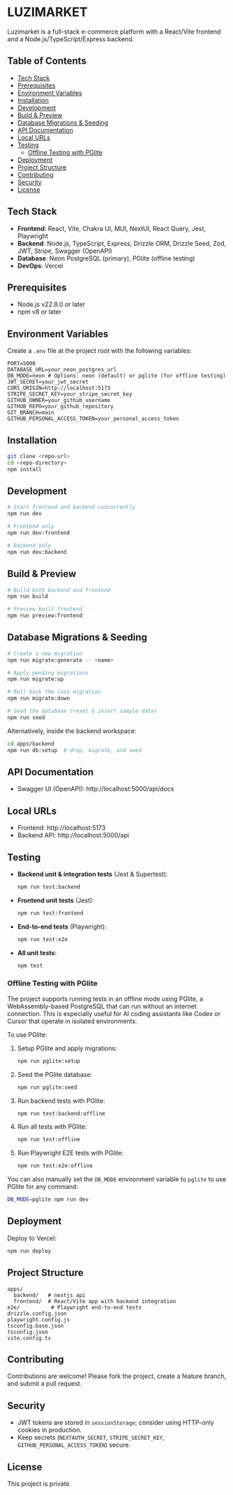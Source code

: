 # LUZIMARKET

Luzimarket is a full-stack e-commerce platform with a React/Vite frontend and a Node.js/TypeScript/Express backend.

## Table of Contents
- [Tech Stack](#tech-stack)
- [Prerequisites](#prerequisites)
- [Environment Variables](#environment-variables)
- [Installation](#installation)
- [Development](#development)
- [Build & Preview](#build--preview)
- [Database Migrations & Seeding](#database-migrations--seeding)
- [API Documentation](#api-documentation)
- [Local URLs](#local-urls)
- [Testing](#testing)
  - [Offline Testing with PGlite](#offline-testing-with-pglite)
- [Deployment](#deployment)
- [Project Structure](#project-structure)
- [Contributing](#contributing)
- [Security](#security)
- [License](#license)

## Tech Stack
- **Frontend**: React, Vite, Chakra UI, MUI, NextUI, React Query, Jest, Playwright
- **Backend**: Node.js, TypeScript, Express, Drizzle ORM, Drizzle Seed, Zod, JWT, Stripe, Swagger (OpenAPI)
- **Database**: Neon PostgreSQL (primary), PGlite (offline testing)
- **DevOps**: Vercel

## Prerequisites
- Node.js v22.8.0 or later
- npm v8 or later

## Environment Variables
Create a `.env` file at the project root with the following variables:

```dotenv
PORT=5000
DATABASE_URL=your_neon_postgres_url
DB_MODE=neon # Options: neon (default) or pglite (for offline testing)
JWT_SECRET=your_jwt_secret
CORS_ORIGIN=http://localhost:5173
STRIPE_SECRET_KEY=your_stripe_secret_key
GITHUB_OWNER=your_github_username
GITHUB_REPO=your_github_repository
GIT_BRANCH=main
GITHUB_PERSONAL_ACCESS_TOKEN=your_personal_access_token

```

## Installation
```bash
git clone <repo-url>
cd <repo-directory>
npm install
```

## Development
```bash
# Start frontend and backend concurrently
npm run dev

# Frontend only
npm run dev:frontend

# Backend only
npm run dev:backend
```

## Build & Preview
```bash
# Build both backend and frontend
npm run build

# Preview built frontend
npm run preview:frontend
```

## Database Migrations & Seeding
```bash
# Create a new migration
npm run migrate:generate -- <name>

# Apply pending migrations
npm run migrate:up

# Roll back the last migration
npm run migrate:down

# Seed the database (reset & insert sample data)
npm run seed
```
Alternatively, inside the backend workspace:
```bash
cd apps/backend
npm run db:setup  # drop, migrate, and seed
```

## API Documentation
- Swagger UI (OpenAPI): http://localhost:5000/api/docs

## Local URLs
- Frontend: http://localhost:5173
- Backend API: http://localhost:5000/api

## Testing
- **Backend unit & integration tests** (Jest & Supertest):
  ```bash
  npm run test:backend
  ```
- **Frontend unit tests** (Jest):
  ```bash
  npm run test:frontend
  ```
- **End-to-end tests** (Playwright):
  ```bash
  npm run test:e2e
  ```
- **All unit tests**:
  ```bash
  npm test
  ```

### Offline Testing with PGlite

The project supports running tests in an offline mode using PGlite, a WebAssembly-based PostgreSQL that can run without an internet connection. This is especially useful for AI coding assistants like Codex or Cursor that operate in isolated environments.

To use PGlite:

1. Setup PGlite and apply migrations:
   ```bash
   npm run pglite:setup
   ```

2. Seed the PGlite database:
   ```bash
   npm run pglite:seed
   ```

3. Run backend tests with PGlite:
   ```bash
   npm run test:backend:offline
   ```

4. Run all tests with PGlite:
   ```bash
   npm run test:offline
   ```

5. Run Playwright E2E tests with PGlite:
   ```bash
   npm run test:e2e:offline
   ```

You can also manually set the `DB_MODE` environment variable to `pglite` to use PGlite for any command:

```bash
DB_MODE=pglite npm run dev
```

## Deployment
Deploy to Vercel:
```bash
npm run deploy
```

## Project Structure
```
apps/
  backend/   # nextjs api 
  frontend/  # React/Vite app with backend integration
e2e/          # Playwright end-to-end tests
drizzle.config.json
playwright.config.js
tsconfig.base.json
tsconfig.json
vite.config.ts
```

## Contributing
Contributions are welcome! Please fork the project, create a feature branch, and submit a pull request.

## Security
- JWT tokens are stored in `sessionStorage`; consider using HTTP-only cookies in production.
- Keep secrets (`NEXTAUTH_SECRET`, `STRIPE_SECRET_KEY`, `GITHUB_PERSONAL_ACCESS_TOKEN`) secure.

## License
This project is private.
